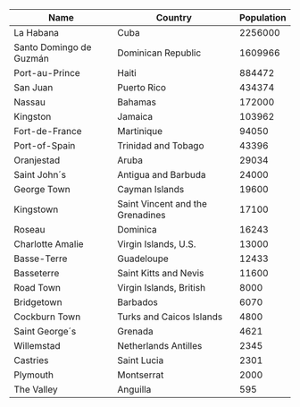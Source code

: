 | Name | Country              | Population |
| ---  | ---                  | ---        |
| La Habana | Cuba                 | 2256000    |
| Santo Domingo de Guzmán | Dominican Republic   | 1609966    |
| Port-au-Prince | Haiti                | 884472     |
| San Juan | Puerto Rico          | 434374     |
| Nassau | Bahamas              | 172000     |
| Kingston | Jamaica              | 103962     |
| Fort-de-France | Martinique           | 94050      |
| Port-of-Spain | Trinidad and Tobago  | 43396      |
| Oranjestad | Aruba                | 29034      |
| Saint John´s | Antigua and Barbuda  | 24000      |
| George Town | Cayman Islands       | 19600      |
| Kingstown | Saint Vincent and the Grenadines | 17100      |
| Roseau | Dominica             | 16243      |
| Charlotte Amalie | Virgin Islands, U.S. | 13000      |
| Basse-Terre | Guadeloupe           | 12433      |
| Basseterre | Saint Kitts and Nevis | 11600      |
| Road Town | Virgin Islands, British | 8000       |
| Bridgetown | Barbados             | 6070       |
| Cockburn Town | Turks and Caicos Islands | 4800       |
| Saint George´s | Grenada              | 4621       |
| Willemstad | Netherlands Antilles | 2345       |
| Castries | Saint Lucia          | 2301       |
| Plymouth | Montserrat           | 2000       |
| The Valley | Anguilla             | 595        |
